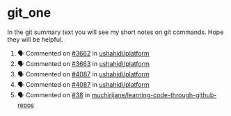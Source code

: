 # git_one
In the git summary text you will see my short notes on git commands. Hope they will be helpful.

<!--START_SECTION:activity-->
1. 🗣 Commented on [#3662](https://github.com/ushahidi/platform/issues/3662) in [ushahidi/platform](https://github.com/ushahidi/platform)
2. 🗣 Commented on [#3663](https://github.com/ushahidi/platform/issues/3663) in [ushahidi/platform](https://github.com/ushahidi/platform)
3. 🗣 Commented on [#4087](https://github.com/ushahidi/platform/issues/4087) in [ushahidi/platform](https://github.com/ushahidi/platform)
4. 🗣 Commented on [#4087](https://github.com/ushahidi/platform/issues/4087) in [ushahidi/platform](https://github.com/ushahidi/platform)
5. 🗣 Commented on [#38](https://github.com/muchirijane/learning-code-through-github-repos/issues/38) in [muchirijane/learning-code-through-github-repos](https://github.com/muchirijane/learning-code-through-github-repos)
<!--END_SECTION:activity-->
